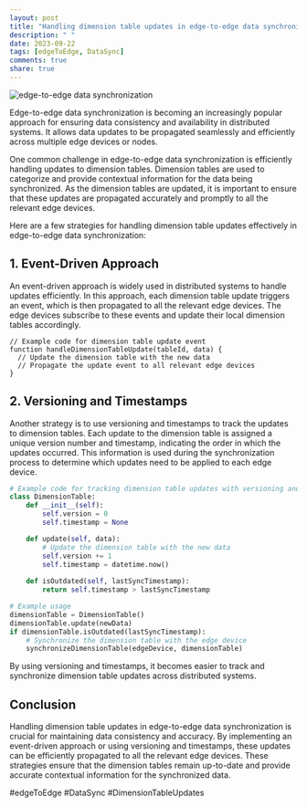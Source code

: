 ```yaml
---
layout: post
title: "Handling dimension table updates in edge-to-edge data synchronization."
description: " "
date: 2023-09-22
tags: [edgeToEdge, DataSync]
comments: true
share: true
---
```


![edge-to-edge data synchronization](https://example.com/image.jpg)

Edge-to-edge data synchronization is becoming an increasingly popular approach for ensuring data consistency and availability in distributed systems. It allows data updates to be propagated seamlessly and efficiently across multiple edge devices or nodes.

One common challenge in edge-to-edge data synchronization is efficiently handling updates to dimension tables. Dimension tables are used to categorize and provide contextual information for the data being synchronized. As the dimension tables are updated, it is important to ensure that these updates are propagated accurately and promptly to all the relevant edge devices.

Here are a few strategies for handling dimension table updates effectively in edge-to-edge data synchronization:

## 1. Event-Driven Approach

An event-driven approach is widely used in distributed systems to handle updates efficiently. In this approach, each dimension table update triggers an event, which is then propagated to all the relevant edge devices. The edge devices subscribe to these events and update their local dimension tables accordingly.

```
// Example code for dimension table update event
function handleDimensionTableUpdate(tableId, data) {
  // Update the dimension table with the new data
  // Propagate the update event to all relevant edge devices
}
```

## 2. Versioning and Timestamps

Another strategy is to use versioning and timestamps to track the updates to dimension tables. Each update to the dimension table is assigned a unique version number and timestamp, indicating the order in which the updates occurred. This information is used during the synchronization process to determine which updates need to be applied to each edge device.

```python
# Example code for tracking dimension table updates with versioning and timestamps
class DimensionTable:
    def __init__(self):
        self.version = 0
        self.timestamp = None

    def update(self, data):
        # Update the dimension table with the new data
        self.version += 1
        self.timestamp = datetime.now()
        
    def isOutdated(self, lastSyncTimestamp):
        return self.timestamp > lastSyncTimestamp

# Example usage
dimensionTable = DimensionTable()
dimensionTable.update(newData)
if dimensionTable.isOutdated(lastSyncTimestamp):
    # Synchronize the dimension table with the edge device
    synchronizeDimensionTable(edgeDevice, dimensionTable)
```

By using versioning and timestamps, it becomes easier to track and synchronize dimension table updates across distributed systems.

## Conclusion

Handling dimension table updates in edge-to-edge data synchronization is crucial for maintaining data consistency and accuracy. By implementing an event-driven approach or using versioning and timestamps, these updates can be efficiently propagated to all the relevant edge devices. These strategies ensure that the dimension tables remain up-to-date and provide accurate contextual information for the synchronized data.

#edgeToEdge #DataSync #DimensionTableUpdates